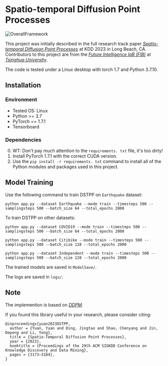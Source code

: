 # Spatio-temporal Diffusion Point Processes

![OverallFramework](./assets/framework.png "Our proposed framework")

This project was initially described in the full research track paper *[Spatio-temporal Diffusion Point Processes](https://dl.acm.org/doi/10.1145/3580305.3599511)* at KDD 2023 in Long Beach, CA. Contributors to this project are from the *[Future Intelligence laB (FIB)](https://fi.ee.tsinghua.edu.cn/)* at *[Tsinghua University](https://www.tsinghua.edu.cn/en/)*.

The code is tested under a Linux desktop with torch 1.7 and Python 3.7.10.

## Installation

### Environment
- Tested OS: Linux
- Python >= 3.7
- PyTorch == 1.7.1
- Tensorboard

### Dependencies
0. WT: Don't pay much attention to the ``requirements. txt`` file, it's too dirty!
1. Install PyTorch 1.7.1 with the correct CUDA version.
2. Use the ``pip install -r requirements. txt`` command to install all of the Python modules and packages used in this project.

## Model Training

Use the following command to train DSTPP on `Earthquake` dataset: 

``
python app.py --dataset Earthquake --mode train --timesteps 500 --samplingsteps 500 --batch_size 64 --total_epochs 2000
``

To train DSTPP on other datasets:

``
python app.py --dataset COVID19 --mode train --timesteps 500 --samplingsteps 500 --batch_size 64 --total_epochs 2000
``

``
python app.py --dataset Citibike --mode train --timesteps 500 --samplingsteps 500 --batch_size 128 --total_epochs 2000 
``

``
python app.py --dataset Independent --mode train --timesteps 500 --samplingsteps 500 --batch_size 128 --total_epochs 2000 
``

The trained models are saved in ``ModelSave/``.

The logs are saved in ``logs/``.


## Note

The implemention is based on *[DDPM](https://github.com/lucidrains/denoising-diffusion-pytorch)*.

If you found this library useful in your research, please consider citing:

```
@inproceedings{yuan2023DSTPP,
  author = {Yuan, Yuan and Ding, Jingtao and Shao, Chenyang and Jin, Depeng and Li, Yong},
  title = {Spatio-Temporal Diffusion Point Processes},
  year = {2023},
  booktitle = {Proceedings of the 29th ACM SIGKDD Conference on Knowledge Discovery and Data Mining},
  pages = {3173–3184},
}
```

